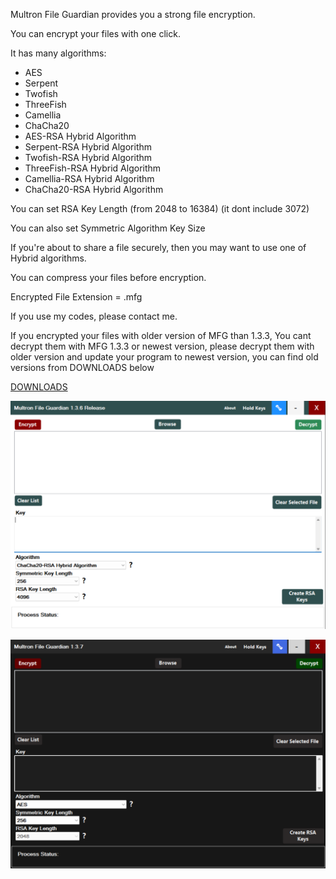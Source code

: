 Multron File Guardian provides you a strong file encryption.

You can encrypt your files with one click.

It has many algorithms:

- AES
- Serpent
- Twofish
- ThreeFish
- Camellia
- ChaCha20
- AES-RSA Hybrid Algorithm
- Serpent-RSA Hybrid Algorithm
- Twofish-RSA Hybrid Algorithm
- ThreeFish-RSA Hybrid Algorithm
- Camellia-RSA Hybrid Algorithm
- ChaCha20-RSA Hybrid Algorithm

You can set RSA Key Length (from 2048 to 16384) (it dont include 3072)

You can also set Symmetric Algorithm Key Size

If you're about to share a file securely, then you may want to use one of Hybrid algorithms.

You can compress your files before encryption.

Encrypted File Extension = .mfg

If you use my codes, please contact me.

If you encrypted your files with older version of MFG than 1.3.3, You cant decrypt them with MFG 1.3.3 or newest version, please decrypt them with older version and update your program to newest version, you can find old versions from DOWNLOADS below



[DOWNLOADS](https://github.com/drwellss/MultronFguardian/releases)

![alt text](https://github.com/drwellss/MultronFguardian/blob/mfg_136_r/mfguard.png?raw=true)

![alt text](https://github.com/drwellss/MultronFguardian/blob/mfg_137r/mfgblack.png?raw=true)
